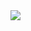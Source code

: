 <img src="(https://s2.loli.net/2023/08/24/ylt1ivLu7D8UwbA.png)https://s2.loli.net/2023/08/24/ylt1ivLu7D8UwbA.png">

